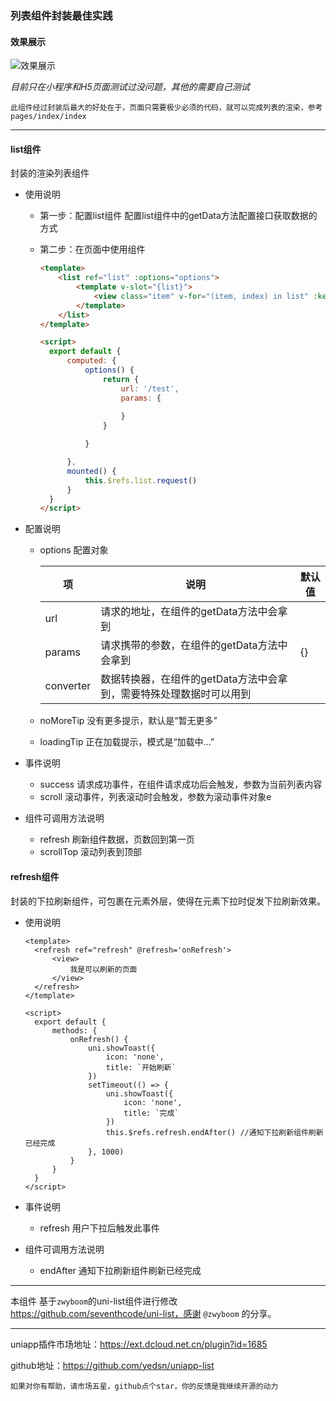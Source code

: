 ### 列表组件封装最佳实践

#### 效果展示
![效果展示](http://p2.so.qhmsg.com/t02a30bc64520e710c5.jpg)

*目前只在小程序和H5页面测试过没问题，其他的需要自己测试*

`此组件经过封装后最大的好处在于，页面只需要极少必须的代码，就可以完成列表的渲染，参考pages/index/index`

****

#### list组件

封装的渲染列表组件

- 使用说明

    - 第一步：配置list组件
        配置list组件中的getData方法配置接口获取数据的方式

    - 第二步：在页面中使用组件

      ```html
      <template>
          <list ref="list" :options="options">
              <template v-slot="{list}">
                  <view class="item" v-for="(item, index) in list" :key="index">我是第{{index}}项</view>
              </template>
          </list>
      </template>

      <script>
        export default {
            computed: {
                options() {
                    return {
                        url: '/test', 
                        params: { 
				
                        }
                    }

                }

            },
            mounted() {
                this.$refs.list.request()
            }
        }
      </script>
      ```

- 配置说明

  - options 配置对象

    | 项        | 说明                                                         | 默认值 |
    | --------- | ------------------------------------------------------------ | ------ |
    | url       | 请求的地址，在组件的getData方法中会拿到                      |        |
    | params    | 请求携带的参数，在组件的getData方法中会拿到                  | {}     |
    | converter | 数据转换器，在组件的getData方法中会拿到，需要特殊处理数据时可以用到 |        |

  - noMoreTip 没有更多提示，默认是“暂无更多”

  - loadingTip 正在加载提示，模式是“加载中...”

- 事件说明

  - success 请求成功事件，在组件请求成功后会触发，参数为当前列表内容
  - scroll 滚动事件，列表滚动时会触发，参数为滚动事件对象e

- 组件可调用方法说明

  - refresh 刷新组件数据，页数回到第一页
  - scrollTop 滚动列表到顶部



#### refresh组件 

封装的下拉刷新组件，可包裹在元素外层，使得在元素下拉时促发下拉刷新效果。

- 使用说明

  ```
  <template>
  	<refresh ref="refresh" @refresh='onRefresh'>
  		<view>
  			我是可以刷新的页面
  		</view>
  	</refresh>
  </template>
  
  <script>
  	export default {
  		methods: {
  			onRefresh() {
  				uni.showToast({
  					icon: 'none',
  					title: `开始刷新`
  				})
  				setTimeout(() => {
  					uni.showToast({
  						icon: 'none',
  						title: `完成`
  					})
  					this.$refs.refresh.endAfter() //通知下拉刷新组件刷新已经完成
  				}, 1000)
  			}
  		}
  	}
  </script>
  ```

- 事件说明

  - refresh 用户下拉后触发此事件

- 组件可调用方法说明

  - endAfter 通知下拉刷新组件刷新已经完成

****
本组件 基于`zwyboom`的uni-list组件进行修改 https://github.com/seventhcode/uni-list，感谢 `@zwyboom` 的分享。

****
uniapp插件市场地址：https://ext.dcloud.net.cn/plugin?id=1685

github地址：https://github.com/yedsn/uniapp-list

`如果对你有帮助，请市场五星，github点个star，你的反馈是我继续开源的动力`